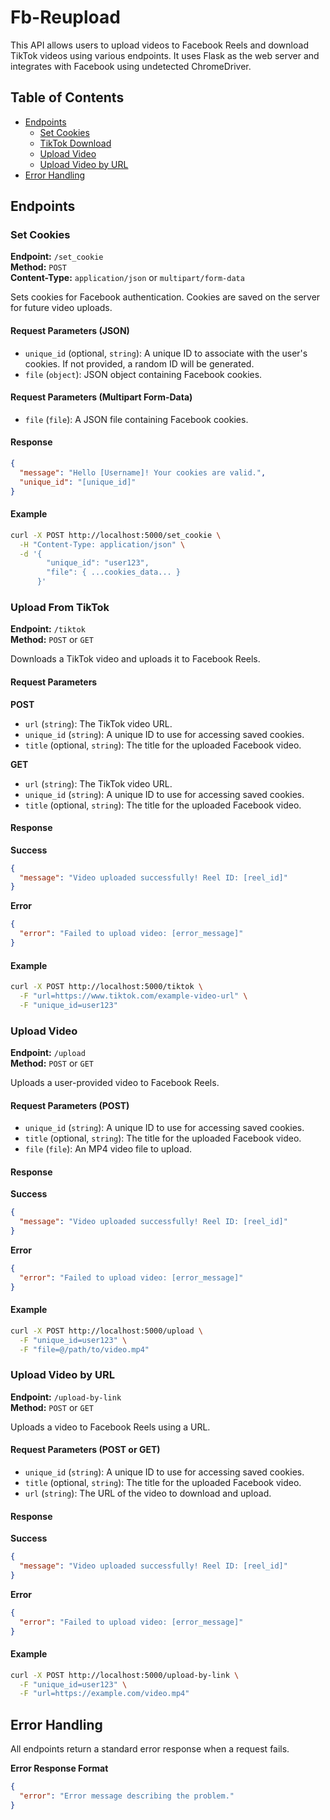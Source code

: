 # Fb-Reupload

This API allows users to upload videos to Facebook Reels and download TikTok videos using various endpoints. It uses Flask as the web server and integrates with Facebook using undetected ChromeDriver.

## Table of Contents
- [Endpoints](#endpoints)
  - [Set Cookies](#set-cookies)
  - [TikTok Download](#tiktok-download)
  - [Upload Video](#upload-video)
  - [Upload Video by URL](#upload-video-by-url)
- [Error Handling](#error-handling)




## Endpoints

### Set Cookies

**Endpoint:** `/set_cookie`  
**Method:** `POST`  
**Content-Type:** `application/json` or `multipart/form-data`

Sets cookies for Facebook authentication. Cookies are saved on the server for future video uploads.

#### Request Parameters (JSON)

- `unique_id` (optional, `string`): A unique ID to associate with the user's cookies. If not provided, a random ID will be generated.
- `file` (`object`): JSON object containing Facebook cookies.

#### Request Parameters (Multipart Form-Data)

- `file` (`file`): A JSON file containing Facebook cookies.

#### Response

```json
{
  "message": "Hello [Username]! Your cookies are valid.",
  "unique_id": "[unique_id]"
}
```

#### Example

```bash
curl -X POST http://localhost:5000/set_cookie \
  -H "Content-Type: application/json" \
  -d '{
        "unique_id": "user123",
        "file": { ...cookies_data... }
      }'
```

### Upload From TikTok 

**Endpoint:** `/tiktok`  
**Method:** `POST` or `GET`

Downloads a TikTok video and uploads it to Facebook Reels.

#### Request Parameters

**POST**

- `url` (`string`): The TikTok video URL.
- `unique_id` (`string`): A unique ID to use for accessing saved cookies.
- `title` (optional, `string`): The title for the uploaded Facebook video.

**GET**

- `url` (`string`): The TikTok video URL.
- `unique_id` (`string`): A unique ID to use for accessing saved cookies.
- `title` (optional, `string`): The title for the uploaded Facebook video.

#### Response

**Success**

```json
{
  "message": "Video uploaded successfully! Reel ID: [reel_id]"
}
```

**Error**

```json
{
  "error": "Failed to upload video: [error_message]"
}
```

#### Example

```bash
curl -X POST http://localhost:5000/tiktok \
  -F "url=https://www.tiktok.com/example-video-url" \
  -F "unique_id=user123"
```

### Upload Video

**Endpoint:** `/upload`  
**Method:** `POST` or `GET`

Uploads a user-provided video to Facebook Reels.

#### Request Parameters (POST)

- `unique_id` (`string`): A unique ID to use for accessing saved cookies.
- `title` (optional, `string`): The title for the uploaded Facebook video.
- `file` (`file`): An MP4 video file to upload.

#### Response

**Success**

```json
{
  "message": "Video uploaded successfully! Reel ID: [reel_id]"
}
```

**Error**

```json
{
  "error": "Failed to upload video: [error_message]"
}
```

#### Example

```bash
curl -X POST http://localhost:5000/upload \
  -F "unique_id=user123" \
  -F "file=@/path/to/video.mp4"
```

### Upload Video by URL

**Endpoint:** `/upload-by-link`  
**Method:** `POST` or `GET`

Uploads a video to Facebook Reels using a URL.

#### Request Parameters (POST or GET)

- `unique_id` (`string`): A unique ID to use for accessing saved cookies.
- `title` (optional, `string`): The title for the uploaded Facebook video.
- `url` (`string`): The URL of the video to download and upload.

#### Response

**Success**

```json
{
  "message": "Video uploaded successfully! Reel ID: [reel_id]"
}
```

**Error**

```json
{
  "error": "Failed to upload video: [error_message]"
}
```

#### Example

```bash
curl -X POST http://localhost:5000/upload-by-link \
  -F "unique_id=user123" \
  -F "url=https://example.com/video.mp4"
```

## Error Handling

All endpoints return a standard error response when a request fails.

**Error Response Format**

```json
{
  "error": "Error message describing the problem."
}
```

